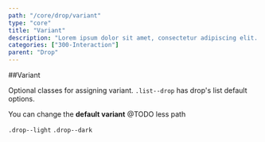 ```yaml
---
path: "/core/drop/variant"
type: "core"
title: "Variant"
description: "Lorem ipsum dolor sit amet, consectetur adipiscing elit. Nunc tempus laoreet leo sit amet iaculis."
categories: ["300-Interaction"]
parent: "Drop"
---
```


##Variant

Optional classes for assigning variant. `.list--drop` has drop's list default options.

You can change the **default variant** @TODO less path

`.drop--light` `.drop--dark`
        
<demo>
  <demovanilla src="demos/inline/demos/drop/variant">
  </demovanilla>
</demo>
